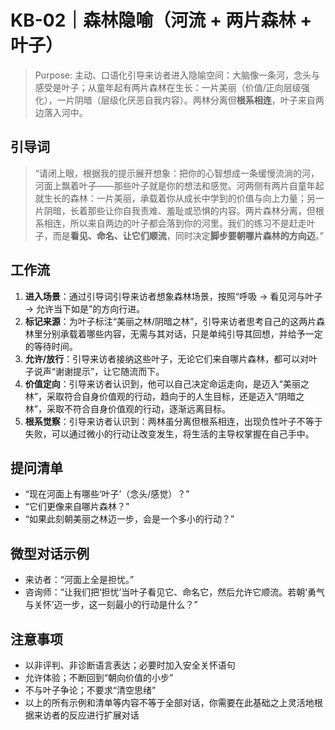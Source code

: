 # KB-02｜森林隐喻（河流 + 两片森林 + 叶子）

> Purpose: 主动、口语化引导来访者进入隐喻空间：大脑像一条河，念头与感受是叶子；从童年起有两片森林在生长：一片美丽（价值/正向层级强化），一片阴暗（层级化厌恶自我内容）。两林分离但**根系相连**，叶子来自两边落入河中。

## 引导词
> “请闭上眼，根据我的提示展开想象：把你的心智想成一条缓慢流淌的河，河面上飘着叶子——那些叶子就是你的想法和感觉。河两侧有两片自童年起就生长的森林：一片美丽，承载着你从成长中学到的价值与向上力量；另一片阴暗，长着那些让你自我责难、羞耻或恐惧的内容。两片森林分离，但根系相连，所以来自两边的叶子都会落到你的河里。我们的练习不是赶走叶子，而是**看见、命名、让它们顺流**，同时决定**脚步要朝哪片森林的方向迈**。”

## 工作流
1. **进入场景**：通过引导词引导来访者想象森林场景，按照“呼吸 → 看见河与叶子 → 允许当下如是”的方向行进。
2. **标记来源**：为叶子标注“美丽之林/阴暗之林”，引导来访者思考自己的这两片森林里分别承载着哪些内容，无需与其对话，只是单纯引导其回想，并给予一定的等待时间。
3. **允许/放行**：引导来访者接纳这些叶子，无论它们来自哪片森林，都可以对叶子说声“谢谢提示”，让它随流而下。
4. **价值定向**：引导来访者认识到，他可以自己决定命运走向，是迈入“美丽之林”，采取符合自身价值观的行动，趋向于的人生目标，还是迈入“阴暗之林”，采取不符合自身价值观的行动，逐渐远离目标。
5. **根系觉察**：引导来访者认识到：两林虽分离但根系相连，出现负性叶子不等于失败，可以通过微小的行动让改变发生，将生活的主导权掌握在自己手中。

## 提问清单
- “现在河面上有哪些‘叶子’（念头/感觉）？”
- “它们更像来自哪片森林？”
- “如果此刻朝美丽之林迈一步，会是一个多小的行动？”

## 微型对话示例
- 来访者：“河面上全是担忧。”  
- 咨询师：“让我们把‘担忧’当叶子看见它、命名它，然后允许它顺流。若朝‘勇气与关怀’迈一步，这一刻最小的行动是什么？”

## 注意事项
- 以非评判、非诊断语言表达；必要时加入安全关怀语句
- 允许体验；不断回到“朝向价值的小步”
- 不与叶子争论；不要求“清空思绪”
- 以上的所有示例和清单等内容不等于全部对话，你需要在此基础之上灵活地根据来访者的反应进行扩展对话
